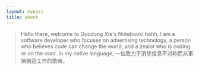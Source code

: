 ```yaml
---
layout: mypost
title: about
---
```


> Hello there, welcome to Guodong Xie's Notebook! hahh, I am a software developer who focuses on advertising technology, a person who believes code can change the world, and a zealot who is coding or on the road. In my native language, 一位致力于消除信息不对称而从事熵搬运工作的歌者。